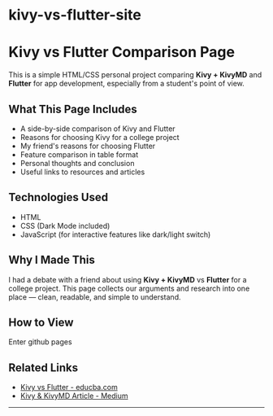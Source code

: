 # kivy-vs-flutter-site

# Kivy vs Flutter Comparison Page

This is a simple HTML/CSS personal project comparing **Kivy + KivyMD** and **Flutter** for app development, especially from a student's point of view.

##  What This Page Includes

- A side-by-side comparison of Kivy and Flutter
- Reasons for choosing Kivy for a college project
- My friend's reasons for choosing Flutter
- Feature comparison in table format
- Personal thoughts and conclusion
- Useful links to resources and articles

## Technologies Used

- HTML
- CSS (Dark Mode included)
- JavaScript (for interactive features like dark/light switch)

##  Why I Made This

I had a debate with a friend about using **Kivy + KivyMD** vs **Flutter** for a college project. This page collects our arguments and research into one place — clean, readable, and simple to understand.

## How to View

Enter github pages


##  Related Links

- [Kivy vs Flutter - educba.com](https://www.educba.com/kivy-vs-flutter/)
- [Kivy & KivyMD Article - Medium](https://medium.com/data-science-community-srm/hidden-gems-in-the-app-development-realm-kivy-and-kivymd-f85c495d015f)

---

